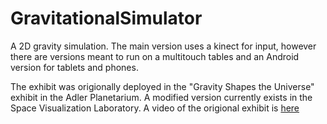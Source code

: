GravitationalSimulator
======================

A 2D gravity simulation. The main version uses a kinect for input, however there are versions meant to run on a multitouch tables and an Android version for tablets and phones.

The exhibit was origionally deployed in the "Gravity Shapes the Universe" exhibit in the Adler Planetarium. A modified version currently exists in the Space Visualization Laboratory. A video of the origional exhibit is <a href="https://www.youtube.com/watch?v=8JES795kE08">here</a>
